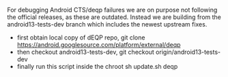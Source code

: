 For debugging Android CTS/deqp failures we are on purpose not following the
official releases, as these are outdated. Instead we are building from the
android13-tests-dev branch which includes the newest upstream fixes.

* first obtain local copy of dEQP repo,
  git clone https://android.googlesource.com/platform/external/deqp
* then checkout android13-tests-dev,
  git checkout origin/android13-tests-dev
* finally run this script inside the chroot
  sh update.sh deqp
